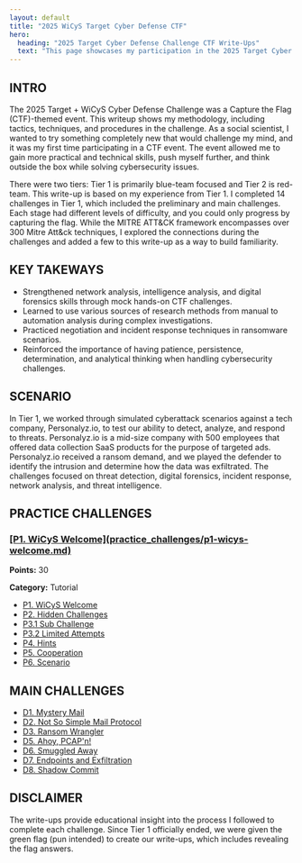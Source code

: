 ```yaml
---
layout: default
title: "2025 WiCyS Target Cyber Defense CTF"
hero:
  heading: "2025 Target Cyber Defense Challenge CTF Write-Ups"
  text: "This page showcases my participation in the 2025 Target Cyber Defense CTF Challenge hosted by WiCyS, which ran from July 1 through August 14, 2025."
---
```


## INTRO

The 2025 Target + WiCyS Cyber Defense Challenge was a Capture the Flag (CTF)-themed event. This writeup shows my methodology, including tactics, techniques, and procedures in the challenge. As a social scientist, I wanted to try something completely new that would challenge my mind, and it was my first time participating in a CTF event. The event allowed me to gain more practical and technical skills, push myself further, and think outside the box while solving cybersecurity issues.

There were two tiers: Tier 1 is primarily blue-team focused and Tier 2 is red-team. This write-up is based on my experience from Tier 1. I completed 14 challenges in Tier 1, which included the preliminary and main challenges. Each stage had different levels of difficulty, and you could only progress by capturing the flag. While the MITRE ATT&CK framework encompasses over 300 Mitre Att&ck techniques, I explored the connections during the challenges and added a few to this write-up as a way to build familiarity.

## KEY TAKEWAYS

- Strengthened network analysis, intelligence analysis, and digital forensics skills through mock hands-on CTF challenges.
- Learned to use various sources of research methods from manual to automation analysis during complex investigations.
- Practiced negotiation and incident response techniques in ransomware scenarios.
- Reinforced the importance of having patience, persistence, determination, and analytical thinking when handling cybersecurity challenges.

## SCENARIO

In Tier 1, we worked through simulated cyberattack scenarios against a tech company, Personalyz.io, to test our ability to detect, analyze, and respond to threats. Personalyz.io is a mid-size company with 500 employees that offered data collection SaaS products for the purpose of targeted ads. Personalyz.io received a ransom demand, and we played the defender to identify the intrusion and determine how the data was exfiltrated. The challenges focused on threat detection, digital forensics, incident response, network analysis, and threat intelligence.

## PRACTICE CHALLENGES

<div class="challenge-grid">

  <div class="challenge-box">
    <h3><a href="/challenges/p1">[P1. WiCyS Welcome](practice_challenges/p1-wicys-welcome.md)</a></h3>
    <p><strong>Points:</strong> 30</p>
    <p><strong>Category:</strong> Tutorial</p>
  </div>

</div>

- [P1. WiCyS Welcome](practice_challenges/p1-wicys-welcome.md)
- [P2. Hidden Challenges](practice_challenges/p2-hidden-challenges.md)
- [P3.1 Sub Challenge](practice_challenges/p3-1-sub-challenge.md)
- [P3.2 Limited Attempts](practice_challenges/p3-2-limited-attempts.md)
- [P4. Hints](practice_challenges/p4-hints.md)
- [P5. Cooperation](practice_challenges/p5-cooperation.md)
- [P6. Scenario](practice_challenges/p6-scenario.md)

## MAIN CHALLENGES

- [D1. Mystery Mail](main_challenges/d1-mystery-mail.md)
- [D2. Not So Simple Mail Protocol](main_challenges/d2-not-so-simple-mail-protocol.md)
- [D3. Ransom Wrangler](main_challenges/d3-ransom-wrangler.md)
- [D5. Ahoy, PCAP'n!](main_challenges/d5-ahoy-pcapn.md)
- [D6. Smuggled Away](main_challenges/d6-smuggled-away.md)
- [D7. Endpoints and Exfiltration](main_challenges/d7-endpoints-exfiltration.md)
- [D8. Shadow Commit](main_challenges/d8-shadow-commit.md)

## DISCLAIMER 

The write-ups provide educational insight into the process I followed to complete each challenge. Since Tier 1 officially ended, we were given the green flag (pun intended) to create our write-ups, which includes revealing the flag answers.
